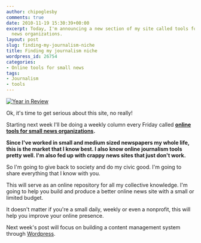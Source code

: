 ```yaml
---
author: chipoglesby
comments: true
date: 2010-11-19 15:30:39+00:00
excerpt: Today, I'm announcing a new section of my site called tools for small online
  news organizations.
layout: post
slug: finding-my-journalism-niche
title: Finding my journalism niche
wordpress_id: 26754
categories:
- Online tools for small news
tags:
- Journalism
- tools
---
```


[![Year in Review](http://farm3.static.flickr.com/2712/4210081342_b469eb66e2.jpg)](http://www.flickr.com/photos/chipoglesby/4210081342/)

Ok, it's time to get serious about this site, no really!

Starting next week I'll be doing a weekly column every Friday called **[online tools for small news organizations](http://www.chipoglesby.com/category/journalism/tools-journalism/).**

**Since I've worked in small and medium sized newspapers my whole life, this is the market that I know best. I also know online journalism tools pretty well. I'm also fed up with crappy news sites that just don't work.**

So I'm going to give back to society and do my civic good. I'm going to share everything that I know with you.

This will serve as an online repository for all my collective knowledge. I'm going to help you build and produce a better online news site with a small or limited budget.

It doesn't matter if you're a small daily, weekly or even a nonprofit, this will help you improve your online presence.

Next week's post will focus on building a content management system through [Wordpress](http://www.wordpress.org).
